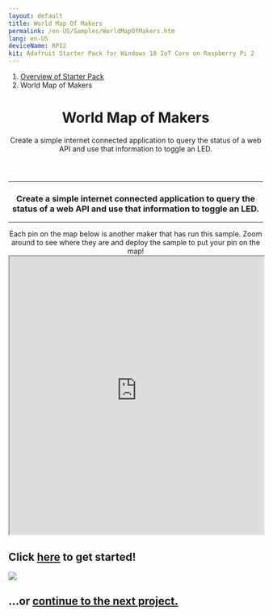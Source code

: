 ```yaml
---
layout: default
title: World Map Of Makers
permalink: /en-US/Samples/WorldMapOfMakers.htm
lang: en-US
deviceName: RPI2
kit: Adafruit Starter Pack for Windows 10 IoT Core on Raspberry Pi 2
---
```


<div class="row">
  <div class="col-xs-24">
    <ol class="breadcrumb">
      <li><a href="{{site.baseurl}}/{{page.lang}}/AdafruitMakerKit.htm">Overview of Starter Pack</a></li>
      <li class="active">World Map of Makers</li>
    </ol>
    <header class="page-title-header">
      <h1 class="page-title">World Map of Makers</h1>
      <div class="page-subtitle">Create a simple internet connected application to query the status of a web API and use that information to toggle an LED.</div>
    </header>
  </div>
</div>

<hr/>

<div class="row">
  <div class="col-xs-24">
    <center>
      <h3>Create a simple internet connected application to query the status of a web API and use that information to toggle an LED.</h3>
      <hr />
      Each pin on the map below is another maker that has run this sample. Zoom around to see where they are and deploy the sample to put your pin on the map!
    </center>
  </div>
</div>

<iframe class="maker-kit" src="https://adafruitsample.azurewebsites.net/cardViewer?lesson=201" width="100%" height="550px" scrolling="no"></iframe>

<div class="row projectRow">
  <div class="col-md-12 col-xs-24">
    <h2 class="text-center thin-header">Click <a target="_blank" href="https://www.hackster.io/windows-iot/internet-connected-led">here</a> to get started!</h2>
  </div>
  <div class="col-md-12 col-xs-24">
    <img src="{{site.baseurl}}/Resources/images/AdafruitStarterPack/WebBlinkyNoMap.jpg">
  </div>
</div>
<div class="row lineTop">
  <div class="col-md-12 col-md-offset-12 col-xs-24 text-right">
    <h2 class="thin-header">...or <a href="{{site.baseurl}}/{{page.lang}}/Samples/BrightOrNot.htm"> continue to the next project.</a></h2>
  </div>
</div>
